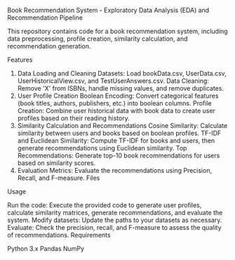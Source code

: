 Book Recommendation System - Exploratory Data Analysis (EDA) and Recommendation Pipeline

This repository contains code for a book recommendation system, including data preprocessing, profile creation, similarity calculation, and recommendation generation.

Features

1. Data Loading and Cleaning
Datasets: Load bookData.csv, UserData.csv, UserHistoricalView.csv, and TestUserAnswers.csv.
Data Cleaning: Remove 'X' from ISBNs, handle missing values, and remove duplicates.
2. User Profile Creation
Boolean Encoding: Convert categorical features (book titles, authors, publishers, etc.) into boolean columns.
Profile Creation: Combine user historical data with book data to create user profiles based on their reading history.
3. Similarity Calculation and Recommendations
Cosine Similarity: Calculate similarity between users and books based on boolean profiles.
TF-IDF and Euclidean Similarity: Compute TF-IDF for books and users, then generate recommendations using Euclidean similarity.
Top Recommendations: Generate top-10 book recommendations for users based on similarity scores.
4. Evaluation
Metrics: Evaluate the recommendations using Precision, Recall, and F-measure.
Files


Usage

Run the code: Execute the provided code to generate user profiles, calculate similarity matrices, generate recommendations, and evaluate the system.
Modify datasets: Update the paths to your datasets as necessary.
Evaluate: Check the precision, recall, and F-measure to assess the quality of recommendations.
Requirements

Python 3.x
Pandas
NumPy
